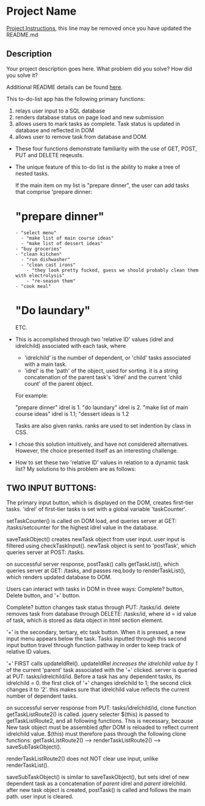 # Project Name

[Project Instructions](./INSTRUCTIONS.md), this line may be removed once you have updated the README.md

## Description

Your project description goes here. What problem did you solve? How did you solve it?

Additional README details can be found [here](https://github.com/PrimeAcademy/readme-template/blob/master/README.md).

This to-do-list app has the following primary functions:
1. relays user input to a SQL database
2. renders database status on page load and new submission
3. allows users to mark tasks as complete. Task status is updated in database and reflected in DOM
4. allows user to remove task from database and DOM.

* These four functions demonstrate familiarity with the use of GET, POST, PUT and DELETE reqeusts.

* The unique feature of this to-do list is the ability to make a tree of nested tasks.

    If the main item on my list is "prepare dinner", the user can add tasks that comprise 'prepare dinner:

    # "prepare dinner"
      - "select menu"
        - "make list of main course ideas"
        - "make list of dessert ideas"
      - "buy groceries"
      - "clean kitchen"
        - "run dishwasher"
        - "clean cast irons"
          - "they look pretty fucked, guess we should probably clean them with electrolysis"
          - "re-season them"
      - "cook meal"
    # "Do laundary"

  ETC.

* This is accomplished through two 'relative ID' values (idrel and idrelchild) associated with each task, where
    - 'idrelchild' is the number of dependent, or 'child' tasks associated with a main task.
    - 'idrel' is the 'path' of the object, used for sorting. it is a string concatenation of the parent task's 'idrel' and the current 'child count' of the parent object.

    For example:

    "prepare dinner" idrel is 1. "do laundary" idrel is 2.
    "make list of main course ideas" idrel is 1.1; "dessert ideas is 1.2

  Tasks are also given ranks. ranks are used to set indention by class in CSS.

* I chose this solution intuitively, and have not considered alternatives. However, the choice presented itself as an interesting challenge.

* How to set these two 'relative ID' values in relation to a dynamic task list? My solutions to this problem are as follows:

## TWO INPUT BUTTONS:

The primary input button, which is displayed on the DOM, creates first-tier tasks. 'idrel' of first-tier tasks is set with a global variable 'taskCounter'.

setTaskCounter() is called on DOM load, and queries server at GET: /tasks/setcounter for the highest idrel value in the database.

saveTaskObject() creates newTask object from user input. user input is filtered using checkTaskInput(). newTask object is sent to 'postTask', which queries server at POST: /tasks.

on successful server response, postTask() calls getTaskList(), which queries server at GET: /tasks, and passes req.body to renderTaskList(), which renders updated database to DOM.

Users can interact with tasks in DOM in three ways: Complete? button, Delete button, and '+' button.

Complete? button changes task status through PUT: /tasks/id. delete removes task from database through DELETE: /tasks/id, where id = id value of task, which is stored as data object in html section element.

'+' is the secondary, tertiary, etc task button. When it is pressed, a new input menu appears below the task. Tasks inputted through this second input button travel through function pathway in order to keep track of relative ID values.

'+' FIRST calls updateIdRel(). updateIdRel *increases the idrelchild value by 1* of the current 'parent' task associated with the '+' clicked. server is queried at PUT: tasks/idrelchild/id. Before a task has any dependent tasks, its idrelchild = 0. the first click of '+' changes idrelchild to 1; the second click changes it to '2'. this makes sure that idrelchild value reflects the current number of dependent tasks.

on successful server response from PUT: tasks/idrelchild/id, clone function getTaskListRoute2() is called. jquery selecter $(this) is passed to getTaskListRoute2, and all following functions. This is necessary, because New task object must be assembled *after* DOM is reloaded to reflect current idrelchild value. $(this) must therefore pass through the following clone functions: getTaskListRoute2() --> renderTaskListRoute2() --> saveSubTaskObject().

renderTaskListRoute2() does not NOT clear use input, unlike renderTaskList().

saveSubTaskObject() is similar to saveTaskObject(), but sets idrel of new dependent task as a concatenation of *parent* idrel and *parent* idrelchild. after new task object is created, postTask() is called and follows the main path. user input is cleared. 





